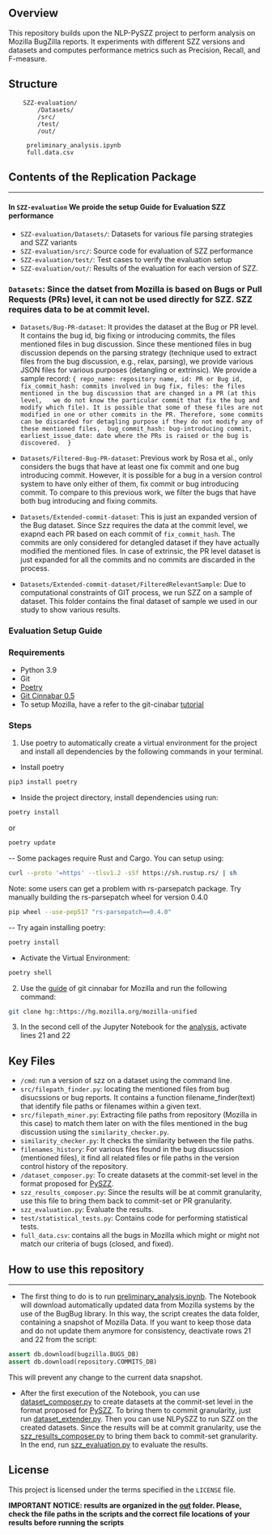 ## Overview

This repository builds upon the NLP-PySZZ project to perform analysis on Mozilla BugZilla reports. It experiments with different SZZ versions and datasets and computes performance metrics such as Precision, Recall, and F-measure.

## Structure
```
    SZZ-evaluation/
        /Datasets/
        /src/
        /test/
        /out/  

     preliminary_analysis.ipynb
     full.data.csv
```
## Contents of the Replication Package
---
#### In `SZZ-evaluation` We proide the setup Guide for Evaluation SZZ performance   
   - `SZZ-evaluation/Datasets/`: Datasets for various file parsing strategies and SZZ variants
   - `SZZ-evaluation/src/`: Source code for evaluation of SZZ performance 
   - `SZZ-evaluation/test/`: Test cases to verify the evaluation setup
   - `SZZ-evaluation/out/`: Results of the evaluation for each version of SZZ. 

### `Datasets`: Since the datset from Mozilla is based on Bugs or Pull Requests (PRs) level, it can not be used directly for SZZ. SZZ requires data to be at commit level. 
   - `Datasets/Bug-PR-dataset`: It provides the dataset at the Bug or PR level. It contains the bug id, big fixing or introducing commits, the files mentioned files in bug discussion. Since these mentioned files in bug discussion depends on the parsing strategy (technique used to extract files from the bug discussion, e.g., relax, parsing), we provide various JSON files for various purposes (detangling or extrinsic). We provide a sample record: 
	```
	{
		repo_name: repository name,
		id: PR or Bug id,
		fix_commit_hash: commits involved in bug fix,
		files: the files mentioned in the bug discussion that are changed in a PR (at this level, 	we do not know the particular commit that fix the bug and modify which file). It is possible that some of these files are not modified in one or other commits in the PR. Therefore, some commits can be discarded for detagling purpose if they do not modify any of these mentioned files, 
		bug_commit_hash: bug-introducing commit,
		earliest_issue_date: date where the PRs is raised or the bug is discovered. 
	}
	```
   - `Datasets/Filtered-Bug-PR-dataset`: Previous work by Rosa et al., only considers the bugs that have at least one fix commit and one bug introducing commit. However, it is possible for a bug in a version control system to have only either of them,  fix commit or bug introducing commit.  To compare to this previous work, we filter the bugs that have both bug introducing and fixing commits.

   - `Datasets/Extended-commit-dataset`: This is just an expanded version of the Bug dataset. Since Szz requires the data at the commit level, we exapnd each PR based on each commit of `fix_commit_hash`. The commits are only considered for detangled dataset if they have actually modified the mentioned files. In case of extrinsic, the PR level dataset is just expanded for all the commits and no commits are discarded in the process. 

   - `Datasets/Extended-commit-dataset/FilteredRelevantSample`: Due to computational constraints of GIT process, we run SZZ on a sample of dataset. This folder contains the final dataset of sample we used in our study to show various results. 

### Evaluation Setup Guide
### Requirements
- Python 3.9
- Git
- [Poetry](https://python-poetry.org/)
- [Git Cinnabar 0.5](https://github.com/glandium/git-cinnabar)
- To setup Mozilla, have a refer to the git-cinabar [tutorial](https://github.com/glandium/git-cinnabar/wiki/Mozilla:-A-git-workflow-for-Gecko-development) 

### Steps
1. Use poetry to automatically create a virtual environment for the project and install all dependencies by the following
commands in your terminal.
- Install poetry
```bash
pip3 install poetry
```

- Inside the project directory, install dependencies using run:
```bash
poetry install
```
or
```bash
poetry update
```
-- Some packages require Rust and Cargo. You can setup using:
```bash
curl --proto '=https' --tlsv1.2 -sSf https://sh.rustup.rs/ | sh
```
Note: some users can get a problem with rs-parsepatch package. Try manually building the rs-parsepatch wheel for version 0.4.0
```bash
pip wheel --use-pep517 "rs-parsepatch==0.4.0"
```
-- Try again installing poetry:
```bash
poetry install
```
- Activate the Virtual Environment:
```bash
poetry shell
```

2. Use the [guide](https://github.com/glandium/git-cinnabar/wiki/Mozilla:-A-git-workflow-for-Gecko-development) of git
cinnabar for Mozilla and run the following command:
```bash
git clone hg::https://hg.mozilla.org/mozilla-unified
```
3. In the second cell of the Jupyter Notebook for the [analysis](\preliminary_analysis.ipynb), activate lines 21 and 22

## Key Files
- `/cmd`: run a version of szz on a dataset using the command line.
- `src/filepath_finder.py`: locating the mentioned files from bug disucssions or bug reports. 
It contains a function filename_finder(text) that identify file paths or filenames within a given text.
- `src/filepath_miner.py`: Extracting file paths from repository (Mozilla in this case) to match them later on with the files mentioned in the bug discussion using the `similarity_checker.py`.
- `similarity_checker.py`: It checks the similarity between the file paths. 
- `filenames_history`: For various files found in the bug disucssion (mentioned files), it find all related files or file paths in the version control history of the repository.
- `/dataset_composer.py`: To create datasets at the commit-set level in the format proposed for [PySZZ](https://github.com/grosa1/pyszz).
- `szz_results_composer.py`: Since the results will be at commit granularity, use this file to bring them back to commit-set or PR granularity.
- `szz_evaluation.py`: Evaluate the results.
- `test/statistical_tests.py`: Contains code for performing statistical tests.
- `full_data.csv`: contains all the bugs in Mozilla which might or might not match our criteria of bugs (closed, and fixed).

## How to use this repository
---
- The first thing to do is to run [preliminary_analysis.ipynb](preliminary_analysis.ipynb). The Notebook will download
automatically updated data from Mozilla systems by the use of the BugBug library. In this way, the script creates the data
folder, containing a snapshot of Mozilla Data. If you want to keep those data and do not update them anymore for
consistency, deactivate rows 21 and 22 from the script:
```python
assert db.download(bugzilla.BUGS_DB)
assert db.download(repository.COMMITS_DB)
```
This will prevent any change to the current data snapshot.

- After the first execution of the Notebook, you can use [dataset_composer.py](dataset_composer.py) to create datasets at
the commit-set level in the format proposed for [PySZZ](https://github.com/grosa1/pyszz). To bring them to commit
granularity, just run [dataset_extender.py](dataset_extender.py).
Then you can use NLPySZZ to run SZZ on the created datasets. Since the results will be at commit granularity, use the
[szz_results_composer.py](szz_results_composer.py) to bring them back to commit-set granularity.
In the end, run [szz_evaluation.py](szz_evaluation.py) to evaluate the results.

## License

This project is licensed under the terms specified in the `LICENSE` file.

__IMPORTANT NOTICE: results are organized in the [out](out) folder. Please, check the file paths in the scripts and the
correct file locations of your results before running the scripts__

